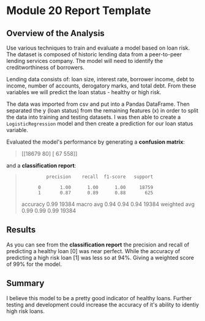 # Module 20 Report Template

## Overview of the Analysis

Use various techniques to train and evaluate a model based on loan risk.  The dataset is composed of historic lending data from a peer-to-peer lending services company.  The model will need to identify the creditworthiness of borrowers.

Lending data consists of: loan size, interest rate, borrower income, debt to income, number of accounts, derogatory marks, and total debt.  From these variables we will predict the loan status - healthy or high risk. 

The data was imported from csv and put into a Pandas DataFrame.  Then separated the y (loan status) from the remaining features (x) in order to split the data into training and testing datasets.  I was then able to create a `LogisticRegression` model and then create a prediction for our loan status variable.  

Evaluated the model's performance by generating a **confusion matrix**:

>[[18679    80]
> [   67   558]]

and a **classification report**:

>              precision    recall  f1-score   support
>
>           0       1.00      1.00      1.00     18759
>           1       0.87      0.89      0.88       625
>
>    accuracy                           0.99     19384
>   macro avg       0.94      0.94      0.94     19384
>weighted avg       0.99      0.99      0.99     19384

## Results

As you can see from the **classification report** the precision and recall of predicting a healthy loan [0] was near perfect.  While the accuracy of predicting a high risk loan [1] was less so at 94%.  Giving a weighted score of 99% for the model.  


## Summary

I believe this model to be a pretty good indicator of healthy loans. Further testing and development could increase the accuracy of it's ability to identiy high risk loans.  
